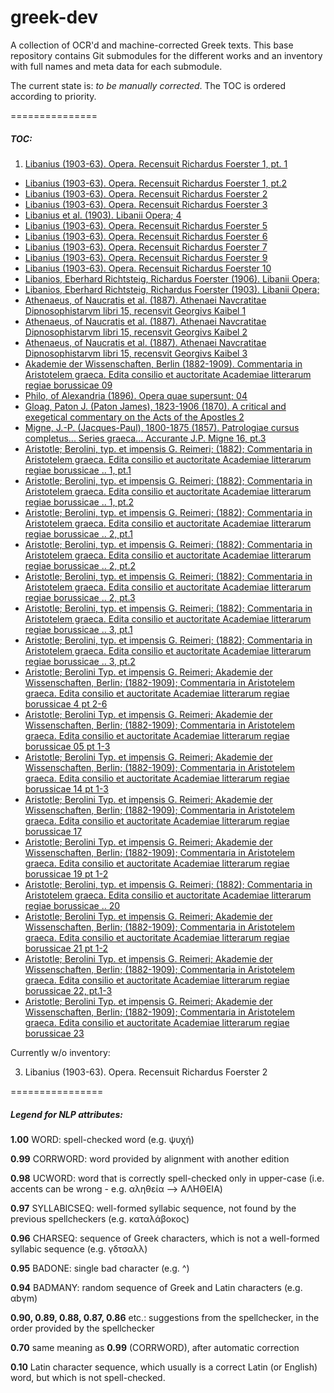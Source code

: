 greek-dev
==========

A collection of OCR'd and machine-corrected Greek texts. This base repository contains Git submodules for the different works and an inventory with full names and meta data for each submodule.

The current state is: *to be manually corrected*. The TOC is ordered according to priority.

===============

##### TOC:

1. [Libanius (1903-63). Opera. Recensuit Richardus Foerster 1, pt. 1](https://www.github.com/OpenGreekAndLatin/2013-08-15-07-51_operarecensuitri01libauoft_jp2_Kaibel_Round_4_3)
* [Libanius (1903-63). Opera. Recensuit Richardus Foerster 1, pt.2](https://www.github.com/OpenGreekAndLatin/2013-08-18-13-55_pt2operarecensu01libauoft_jp2_Kaibel_Round_4_3)
* [Libanius (1903-63). Opera. Recensuit Richardus Foerster 2](https://www.github.com/OpenGreekAndLatin/2013-08-23-09-17_operarecensuitri02libauoft_jp2_Kaibel_Round_4_3)
* [Libanius (1903-63). Opera. Recensuit Richardus Foerster 3](https://www.github.com/OpenGreekAndLatin/2013-08-23-09-15_operarecensuitri03libauoft_jp2_Kaibel_Round_4_3)
* [Libanius et al. (1903). Libanii Opera; 4](https://www.github.com/OpenGreekAndLatin/2013-07-30-08-23_libaniiopera01libagoog_jp2_Kaibel_Round_4_2)
* [Libanius (1903-63). Opera. Recensuit Richardus Foerster 5](https://www.github.com/OpenGreekAndLatin/2013-08-26-14-21_operarecensuitri05libauoft_jp2_Kaibel_Round_4_3)
* [Libanius (1903-63). Opera. Recensuit Richardus Foerster 6](https://www.github.com/OpenGreekAndLatin/2013-08-26-14-21_operarecensuitri06libauoft_jp2_Kaibel_Round_4_3)
* [Libanius (1903-63). Opera. Recensuit Richardus Foerster 7](https://www.github.com/OpenGreekAndLatin/2013-08-23-09-14_operarecensuitri07libauoft_jp2_Kaibel_Round_4_3)
* [Libanius (1903-63). Opera. Recensuit Richardus Foerster 9](https://www.github.com/OpenGreekAndLatin/2013-08-23-09-15_operarecensuitri09libauoft_jp2_Kaibel_Round_4_3)
* [Libanius (1903-63). Opera. Recensuit Richardus Foerster 10](https://www.github.com/OpenGreekAndLatin/2013-07-26-07-41_operarecensuitri10libauoft_jp2_Kaibel_Round_4)
* [Libanios, Eberhard Richtsteig, Richardus Foerster (1906). Libanii Opera;](https://www.github.com/OpenGreekAndLatin/2013-07-26-16-29_libaniiopera02foergoog_jp2_Kaibel_Round_4)
* [Libanios, Eberhard Richtsteig, Richardus Foerster (1903). Libanii Opera;](https://www.github.com/OpenGreekAndLatin/2013-07-26-16-41_libaniiopera00foergoog_jp2_Kaibel_Round_4)
* [Athenaeus, of Naucratis et al. (1887). Athenaei Navcratitae Dipnosophistarvm libri 15, recensvit Georgivs Kaibel 1](https://www.github.com/OpenGreekAndLatin/2013-10-05-15-44_athenaeinavcrati01atheuoft_jp2_Kaibel_Round_4_3)
* [Athenaeus, of Naucratis et al. (1887). Athenaei Navcratitae Dipnosophistarvm libri 15, recensvit Georgivs Kaibel 2](https://www.github.com/OpenGreekAndLatin/2013-10-05-15-45_athenaeinavcrati02atheuoft_jp2_Kaibel_Round_4_3)
* [Athenaeus, of Naucratis et al. (1887). Athenaei Navcratitae Dipnosophistarvm libri 15, recensvit Georgivs Kaibel 3](https://www.github.com/OpenGreekAndLatin/2013-08-17-11-05_athenaeinavcrati03atheuoft_jp2_Kaibel_Round_4_3)
* [Akademie der Wissenschaften, Berlin (1882-1909). Commentaria in Aristotelem graeca. Edita consilio et auctoritate Academiae litterarum regiae borussicae 09](https://www.github.com/OpenGreekAndLatin/2013-11-24-17-53_commentariaina09akaduoft_jp2_Philo_Gamera_34)
* [Philo, of Alexandria (1896). Opera quae supersunt; 04](https://www.github.com/OpenGreekAndLatin/2013-07-18-09-02_operaquaesupersu04phil_jp2_Philo_Gamera_34)
* [Gloag, Paton J. (Paton James), 1823-1906 (1870). A critical and exegetical commentary on the Acts of the Apostles 2](https://www.github.com/OpenGreekAndLatin/2013-10-24-14-51_acriticalandexe02gloauoft_jp2_OCT7_acriticalandexe02gloauoft)
* [Migne, J.-P. (Jacques-Paul), 1800-1875 (1857). Patrologiae cursus completus... Series graeca... Accurante J.P. Migne 16, pt.3](https://www.github.com/OpenGreekAndLatin/2013-10-22-08-36_pt3patrologiaecur16mign_jp2_Migne4)
* [Aristotle; Berolini, typ. et impensis G. Reimeri; (1882); Commentaria in Aristotelem graeca. Edita consilio et auctoritate Academiae litterarum regiae borussicae .. 1, pt.1](https://github.com/OpenGreekAndLatin/2013-06-10-17-11_p1commentariainari01bero_jp2_Philo_Gamera_34)
* [Aristotle; Berolini, typ. et impensis G. Reimeri; (1882); Commentaria in Aristotelem graeca. Edita consilio et auctoritate Academiae litterarum regiae borussicae .. 1, pt.2](https://github.com/OpenGreekAndLatin/2013-11-25-16-34_p2commentariainari01bero_jp2_Philo_Gamera_34)
* [Aristotle; Berolini, typ. et impensis G. Reimeri; (1882); Commentaria in Aristotelem graeca. Edita consilio et auctoritate Academiae litterarum regiae borussicae .. 2, pt.1](https://github.com/OpenGreekAndLatin/2013-06-12-12-56_p1commentariainari02bero_jp2_Philo_Gamera_34)
* [Aristotle; Berolini, typ. et impensis G. Reimeri; (1882); Commentaria in Aristotelem graeca. Edita consilio et auctoritate Academiae litterarum regiae borussicae .. 2, pt.2](https://github.com/OpenGreekAndLatin/2013-06-10-17-09_p2commentariainari02bero_jp2_Philo_Gamera_34)
* [Aristotle; Berolini, typ. et impensis G. Reimeri; (1882); Commentaria in Aristotelem graeca. Edita consilio et auctoritate Academiae litterarum regiae borussicae .. 2, pt.3](https://github.com/OpenGreekAndLatin/2013-11-21-13-37_p3commentariainari02bero_jp2_Philo_Gamera_34)
* [Aristotle; Berolini, typ. et impensis G. Reimeri; (1882); Commentaria in Aristotelem graeca. Edita consilio et auctoritate Academiae litterarum regiae borussicae .. 3, pt.1](https://github.com/OpenGreekAndLatin/2013-11-21-13-36_p1commentariainari03bero_jp2_Philo_Gamera_34)
* [Aristotle; Berolini, typ. et impensis G. Reimeri; (1882); Commentaria in Aristotelem graeca. Edita consilio et auctoritate Academiae litterarum regiae borussicae .. 3, pt.2](https://github.com/OpenGreekAndLatin/2013-11-25-16-38_p2commentariainari03bero_jp2_Philo_Gamera_34)
* [Aristotle; Berolini Typ. et impensis G. Reimeri; Akademie der Wissenschaften, Berlin; (1882-1909); Commentaria in Aristotelem graeca. Edita consilio et auctoritate Academiae litterarum regiae borussicae 4 pt 2-6](https://github.com/OpenGreekAndLatin/2013-06-10-17-13_commentariainari04akaduoft_jp2_Philo_Gamera_34)
* [Aristotle; Berolini Typ. et impensis G. Reimeri; Akademie der Wissenschaften, Berlin; (1882-1909); Commentaria in Aristotelem graeca. Edita consilio et auctoritate Academiae litterarum regiae borussicae 05 pt 1-3](https://github.com/OpenGreekAndLatin/2013-11-22-06-34_commentariaina05pt13akaduoft_jp2_Philo_Gamera_34)
* [Aristotle; Berolini Typ. et impensis G. Reimeri; Akademie der Wissenschaften, Berlin; (1882-1909); Commentaria in Aristotelem graeca. Edita consilio et auctoritate Academiae litterarum regiae borussicae 14 pt 1-3](https://github.com/OpenGreekAndLatin/2013-07-01-03-31_commentariaina14pt13akaduoft_jp2_Philo_Gamera_34)
* [Aristotle; Berolini Typ. et impensis G. Reimeri; Akademie der Wissenschaften, Berlin; (1882-1909); Commentaria in Aristotelem graeca. Edita consilio et auctoritate Academiae litterarum regiae borussicae 17](https://github.com/OpenGreekAndLatin/2013-11-25-16-35_commentariaina17akaduoft_jp2_Philo_Gamera_34)
* [Aristotle; Berolini Typ. et impensis G. Reimeri; Akademie der Wissenschaften, Berlin; (1882-1909); Commentaria in Aristotelem graeca. Edita consilio et auctoritate Academiae litterarum regiae borussicae 19 pt 1-2](https://github.com/OpenGreekAndLatin/2013-11-25-09-21_commentariaina19pt12akaduoft_jp2_Philo_Gamera_34)
* [Aristotle; Berolini, typ. et impensis G. Reimeri; (1882); Commentaria in Aristotelem graeca. Edita consilio et auctoritate Academiae litterarum regiae borussicae .. 20](https://github.com/OpenGreekAndLatin/2013-11-24-17-48_commentariainari20bero_jp2_Philo_Gamera_34)
* [Aristotle; Berolini Typ. et impensis G. Reimeri; Akademie der Wissenschaften, Berlin; (1882-1909); Commentaria in Aristotelem graeca. Edita consilio et auctoritate Academiae litterarum regiae borussicae 21 pt 1-2](https://github.com/OpenGreekAndLatin/2013-07-01-03-30_commentariaina21pt12akaduoft_jp2_Philo_Gamera_34)
* [Aristotle; Berolini Typ. et impensis G. Reimeri; Akademie der Wissenschaften, Berlin; (1882-1909); Commentaria in Aristotelem graeca. Edita consilio et auctoritate Academiae litterarum regiae borussicae 22, pt.1-3](https://github.com/OpenGreekAndLatin/2013-11-23-20-28_p1commentariaina22akaduoft_jp2_Philo_Gamera_34)
* [Aristotle; Berolini Typ. et impensis G. Reimeri; Akademie der Wissenschaften, Berlin; (1882-1909); Commentaria in Aristotelem graeca. Edita consilio et auctoritate Academiae litterarum regiae borussicae 23](https://github.com/OpenGreekAndLatin/2013-07-01-03-39_commentariainari23akaduoft_jp2_Philo_Gamera_34)

Currently w/o inventory:

3.  Libanius (1903-63). Opera. Recensuit Richardus Foerster 2

================
##### Legend for NLP attributes:

**1.00** WORD: spell-checked word (e.g. ψυχή)

**0.99** CORRWORD: word provided by alignment with another edition

**0.98** UCWORD: word that is correctly spell-checked only in upper-case (i.e. accents can be wrong - e.g. αληθεία --> ΑΛΗΘΕΙΑ)

**0.97** SYLLABICSEQ: well-formed syllabic sequence, not found by the previous spellcheckers (e.g. καταλάβοκος)

**0.96** CHARSEQ: sequence of Greek characters, which is not a well-formed syllabic sequence (e.g. γδτσαλλ)

**0.95** BADONE: single bad character (e.g. ^) 

**0.94** BADMANY: random sequence of Greek and Latin characters (e.g. αbγm)

**0.90, 0.89, 0.88, 0.87, 0.86** etc.: suggestions from the spellchecker, in the order provided by the spellchecker

**0.70** same meaning as **0.99** (CORRWORD), after automatic correction

**0.10** Latin character sequence, which usually is a correct Latin (or English) word, but which is not spell-checked.